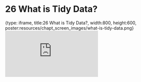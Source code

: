# 26 What is Tidy Data?
 
{type: iframe, title:26 What is Tidy Data?, width:800, height:600, poster:resources/chapt_screen_images/what-is-tidy-data.png}
![](https://datatrail-jhu.github.io/DataTrail/no_toc/what-is-tidy-data.html)
 

 
